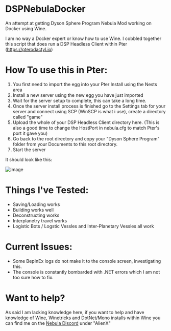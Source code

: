# DSPNebulaDocker
An attempt at getting Dyson Sphere Program Nebula Mod working on Docker using Wine.

I am no way a Docker expert or know how to use Wine. I cobbled together this script that does run a DSP Headless Client within Pter (https://pterodactyl.io)

# How To use this in Pter:
1. You first need to import the egg into your Pter Install using the Nests area
2. Install a new server using the new egg you have just imported
3. Wait for the server setup to complete, this can take a long time.
4. Once the server install process is finished go to the Settings tab for your server and connect using SCP (WinSCP is what i use), create a directory called "game"
5. Upload the whole of your DSP Headless Client directory here. (This is also a good time to change the HostPort in nebula.cfg to match Pter's port it gave you)
6. Go back to the root directory and copy your "Dyson Sphere Program" folder from your Documents to this root directory.
7. Start the server

It should look like this:

![image](https://user-images.githubusercontent.com/1773445/201533782-3f4792a8-e614-45fb-9803-11f237bb40df.png)

# Things I've Tested:
- Saving/Loading works
- Building works well
- Deconstructing works
- Interplanetry travel works
- Logistic Bots / Logstic Vessles and Inter-Planetary Vessles all work

# Current Issues:
- Some BepInEx logs do not make it to the console screen, investigating this.
- The console is constantly bombarded with .NET errors which I am not too sure how to fix.

# Want to help?
As said I am lacking knowledge here, if you want to help and have knowledge of Wine, Winetricks and DotNet/Mono installs within Wine you can find me on the [Nebula Discord](https://discord.gg/UHeB2QvgDa) under "AlienX"
